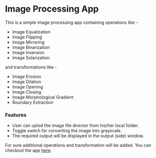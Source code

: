 # Image Processing App

This is a simple image processing app containing operations like - 

* Image Equalization
* Image Flipping
* Image Mirroring
* Image Binarization
* Image Inversion
* Image Solarization

and transformations like - 

* Image Erosion
* Image Dilation
* Image Opening
* Image Closing
* Image Morphological Gradient
* Boundary Extraction

### Features

* User can uplod the image file director from his/her local folder.
* Toggle switch for converting the image into grayscale.
* The required output will be displayed in the output (side) window.

For sure additional operations and transformation will be added. You can checkout the app [here](https://process-image-app.herokuapp.com/).

